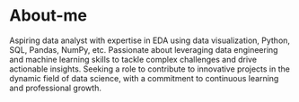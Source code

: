# About-me
Aspiring data analyst with expertise in EDA using data visualization, Python, SQL, Pandas, NumPy, etc. Passionate about leveraging data engineering and machine learning skills to tackle complex challenges and drive actionable insights. Seeking a role to contribute to innovative projects in the dynamic field of data science, with a commitment to continuous learning and professional growth.

